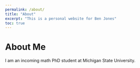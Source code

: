 ```yaml
---
permalink: /about/
title: "About"
excerpt: "This is a personal website for Ben Jones"
toc: true
---
```


# About Me

I am an incoming math PhD student at Michigan State University.